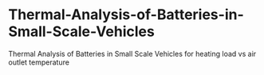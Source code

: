 # Thermal-Analysis-of-Batteries-in-Small-Scale-Vehicles
Thermal Analysis of Batteries in Small Scale Vehicles for heating load vs air outlet temperature 
